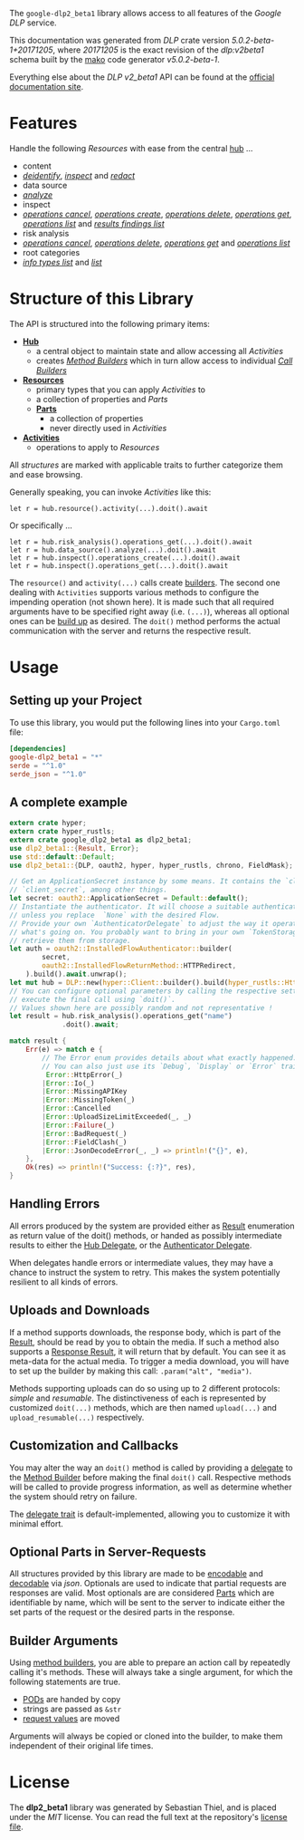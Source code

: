 <!---
DO NOT EDIT !
This file was generated automatically from 'src/generator/templates/api/README.md.mako'
DO NOT EDIT !
-->
The `google-dlp2_beta1` library allows access to all features of the *Google DLP* service.

This documentation was generated from *DLP* crate version *5.0.2-beta-1+20171205*, where *20171205* is the exact revision of the *dlp:v2beta1* schema built by the [mako](http://www.makotemplates.org/) code generator *v5.0.2-beta-1*.

Everything else about the *DLP* *v2_beta1* API can be found at the
[official documentation site](https://cloud.google.com/dlp/docs/).
# Features

Handle the following *Resources* with ease from the central [hub](https://docs.rs/google-dlp2_beta1/5.0.2-beta-1+20171205/google_dlp2_beta1/DLP) ... 

* content
 * [*deidentify*](https://docs.rs/google-dlp2_beta1/5.0.2-beta-1+20171205/google_dlp2_beta1/api::ContentDeidentifyCall), [*inspect*](https://docs.rs/google-dlp2_beta1/5.0.2-beta-1+20171205/google_dlp2_beta1/api::ContentInspectCall) and [*redact*](https://docs.rs/google-dlp2_beta1/5.0.2-beta-1+20171205/google_dlp2_beta1/api::ContentRedactCall)
* data source
 * [*analyze*](https://docs.rs/google-dlp2_beta1/5.0.2-beta-1+20171205/google_dlp2_beta1/api::DataSourceAnalyzeCall)
* inspect
 * [*operations cancel*](https://docs.rs/google-dlp2_beta1/5.0.2-beta-1+20171205/google_dlp2_beta1/api::InspectOperationCancelCall), [*operations create*](https://docs.rs/google-dlp2_beta1/5.0.2-beta-1+20171205/google_dlp2_beta1/api::InspectOperationCreateCall), [*operations delete*](https://docs.rs/google-dlp2_beta1/5.0.2-beta-1+20171205/google_dlp2_beta1/api::InspectOperationDeleteCall), [*operations get*](https://docs.rs/google-dlp2_beta1/5.0.2-beta-1+20171205/google_dlp2_beta1/api::InspectOperationGetCall), [*operations list*](https://docs.rs/google-dlp2_beta1/5.0.2-beta-1+20171205/google_dlp2_beta1/api::InspectOperationListCall) and [*results findings list*](https://docs.rs/google-dlp2_beta1/5.0.2-beta-1+20171205/google_dlp2_beta1/api::InspectResultFindingListCall)
* risk analysis
 * [*operations cancel*](https://docs.rs/google-dlp2_beta1/5.0.2-beta-1+20171205/google_dlp2_beta1/api::RiskAnalysiOperationCancelCall), [*operations delete*](https://docs.rs/google-dlp2_beta1/5.0.2-beta-1+20171205/google_dlp2_beta1/api::RiskAnalysiOperationDeleteCall), [*operations get*](https://docs.rs/google-dlp2_beta1/5.0.2-beta-1+20171205/google_dlp2_beta1/api::RiskAnalysiOperationGetCall) and [*operations list*](https://docs.rs/google-dlp2_beta1/5.0.2-beta-1+20171205/google_dlp2_beta1/api::RiskAnalysiOperationListCall)
* root categories
 * [*info types list*](https://docs.rs/google-dlp2_beta1/5.0.2-beta-1+20171205/google_dlp2_beta1/api::RootCategoryInfoTypeListCall) and [*list*](https://docs.rs/google-dlp2_beta1/5.0.2-beta-1+20171205/google_dlp2_beta1/api::RootCategoryListCall)




# Structure of this Library

The API is structured into the following primary items:

* **[Hub](https://docs.rs/google-dlp2_beta1/5.0.2-beta-1+20171205/google_dlp2_beta1/DLP)**
    * a central object to maintain state and allow accessing all *Activities*
    * creates [*Method Builders*](https://docs.rs/google-dlp2_beta1/5.0.2-beta-1+20171205/google_dlp2_beta1/client::MethodsBuilder) which in turn
      allow access to individual [*Call Builders*](https://docs.rs/google-dlp2_beta1/5.0.2-beta-1+20171205/google_dlp2_beta1/client::CallBuilder)
* **[Resources](https://docs.rs/google-dlp2_beta1/5.0.2-beta-1+20171205/google_dlp2_beta1/client::Resource)**
    * primary types that you can apply *Activities* to
    * a collection of properties and *Parts*
    * **[Parts](https://docs.rs/google-dlp2_beta1/5.0.2-beta-1+20171205/google_dlp2_beta1/client::Part)**
        * a collection of properties
        * never directly used in *Activities*
* **[Activities](https://docs.rs/google-dlp2_beta1/5.0.2-beta-1+20171205/google_dlp2_beta1/client::CallBuilder)**
    * operations to apply to *Resources*

All *structures* are marked with applicable traits to further categorize them and ease browsing.

Generally speaking, you can invoke *Activities* like this:

```Rust,ignore
let r = hub.resource().activity(...).doit().await
```

Or specifically ...

```ignore
let r = hub.risk_analysis().operations_get(...).doit().await
let r = hub.data_source().analyze(...).doit().await
let r = hub.inspect().operations_create(...).doit().await
let r = hub.inspect().operations_get(...).doit().await
```

The `resource()` and `activity(...)` calls create [builders][builder-pattern]. The second one dealing with `Activities` 
supports various methods to configure the impending operation (not shown here). It is made such that all required arguments have to be 
specified right away (i.e. `(...)`), whereas all optional ones can be [build up][builder-pattern] as desired.
The `doit()` method performs the actual communication with the server and returns the respective result.

# Usage

## Setting up your Project

To use this library, you would put the following lines into your `Cargo.toml` file:

```toml
[dependencies]
google-dlp2_beta1 = "*"
serde = "^1.0"
serde_json = "^1.0"
```

## A complete example

```Rust
extern crate hyper;
extern crate hyper_rustls;
extern crate google_dlp2_beta1 as dlp2_beta1;
use dlp2_beta1::{Result, Error};
use std::default::Default;
use dlp2_beta1::{DLP, oauth2, hyper, hyper_rustls, chrono, FieldMask};

// Get an ApplicationSecret instance by some means. It contains the `client_id` and 
// `client_secret`, among other things.
let secret: oauth2::ApplicationSecret = Default::default();
// Instantiate the authenticator. It will choose a suitable authentication flow for you, 
// unless you replace  `None` with the desired Flow.
// Provide your own `AuthenticatorDelegate` to adjust the way it operates and get feedback about 
// what's going on. You probably want to bring in your own `TokenStorage` to persist tokens and
// retrieve them from storage.
let auth = oauth2::InstalledFlowAuthenticator::builder(
        secret,
        oauth2::InstalledFlowReturnMethod::HTTPRedirect,
    ).build().await.unwrap();
let mut hub = DLP::new(hyper::Client::builder().build(hyper_rustls::HttpsConnectorBuilder::new().with_native_roots().https_or_http().enable_http1().enable_http2().build()), auth);
// You can configure optional parameters by calling the respective setters at will, and
// execute the final call using `doit()`.
// Values shown here are possibly random and not representative !
let result = hub.risk_analysis().operations_get("name")
             .doit().await;

match result {
    Err(e) => match e {
        // The Error enum provides details about what exactly happened.
        // You can also just use its `Debug`, `Display` or `Error` traits
         Error::HttpError(_)
        |Error::Io(_)
        |Error::MissingAPIKey
        |Error::MissingToken(_)
        |Error::Cancelled
        |Error::UploadSizeLimitExceeded(_, _)
        |Error::Failure(_)
        |Error::BadRequest(_)
        |Error::FieldClash(_)
        |Error::JsonDecodeError(_, _) => println!("{}", e),
    },
    Ok(res) => println!("Success: {:?}", res),
}

```
## Handling Errors

All errors produced by the system are provided either as [Result](https://docs.rs/google-dlp2_beta1/5.0.2-beta-1+20171205/google_dlp2_beta1/client::Result) enumeration as return value of
the doit() methods, or handed as possibly intermediate results to either the 
[Hub Delegate](https://docs.rs/google-dlp2_beta1/5.0.2-beta-1+20171205/google_dlp2_beta1/client::Delegate), or the [Authenticator Delegate](https://docs.rs/yup-oauth2/*/yup_oauth2/trait.AuthenticatorDelegate.html).

When delegates handle errors or intermediate values, they may have a chance to instruct the system to retry. This 
makes the system potentially resilient to all kinds of errors.

## Uploads and Downloads
If a method supports downloads, the response body, which is part of the [Result](https://docs.rs/google-dlp2_beta1/5.0.2-beta-1+20171205/google_dlp2_beta1/client::Result), should be
read by you to obtain the media.
If such a method also supports a [Response Result](https://docs.rs/google-dlp2_beta1/5.0.2-beta-1+20171205/google_dlp2_beta1/client::ResponseResult), it will return that by default.
You can see it as meta-data for the actual media. To trigger a media download, you will have to set up the builder by making
this call: `.param("alt", "media")`.

Methods supporting uploads can do so using up to 2 different protocols: 
*simple* and *resumable*. The distinctiveness of each is represented by customized 
`doit(...)` methods, which are then named `upload(...)` and `upload_resumable(...)` respectively.

## Customization and Callbacks

You may alter the way an `doit()` method is called by providing a [delegate](https://docs.rs/google-dlp2_beta1/5.0.2-beta-1+20171205/google_dlp2_beta1/client::Delegate) to the 
[Method Builder](https://docs.rs/google-dlp2_beta1/5.0.2-beta-1+20171205/google_dlp2_beta1/client::CallBuilder) before making the final `doit()` call. 
Respective methods will be called to provide progress information, as well as determine whether the system should 
retry on failure.

The [delegate trait](https://docs.rs/google-dlp2_beta1/5.0.2-beta-1+20171205/google_dlp2_beta1/client::Delegate) is default-implemented, allowing you to customize it with minimal effort.

## Optional Parts in Server-Requests

All structures provided by this library are made to be [encodable](https://docs.rs/google-dlp2_beta1/5.0.2-beta-1+20171205/google_dlp2_beta1/client::RequestValue) and 
[decodable](https://docs.rs/google-dlp2_beta1/5.0.2-beta-1+20171205/google_dlp2_beta1/client::ResponseResult) via *json*. Optionals are used to indicate that partial requests are responses 
are valid.
Most optionals are are considered [Parts](https://docs.rs/google-dlp2_beta1/5.0.2-beta-1+20171205/google_dlp2_beta1/client::Part) which are identifiable by name, which will be sent to 
the server to indicate either the set parts of the request or the desired parts in the response.

## Builder Arguments

Using [method builders](https://docs.rs/google-dlp2_beta1/5.0.2-beta-1+20171205/google_dlp2_beta1/client::CallBuilder), you are able to prepare an action call by repeatedly calling it's methods.
These will always take a single argument, for which the following statements are true.

* [PODs][wiki-pod] are handed by copy
* strings are passed as `&str`
* [request values](https://docs.rs/google-dlp2_beta1/5.0.2-beta-1+20171205/google_dlp2_beta1/client::RequestValue) are moved

Arguments will always be copied or cloned into the builder, to make them independent of their original life times.

[wiki-pod]: http://en.wikipedia.org/wiki/Plain_old_data_structure
[builder-pattern]: http://en.wikipedia.org/wiki/Builder_pattern
[google-go-api]: https://github.com/google/google-api-go-client

# License
The **dlp2_beta1** library was generated by Sebastian Thiel, and is placed 
under the *MIT* license.
You can read the full text at the repository's [license file][repo-license].

[repo-license]: https://github.com/Byron/google-apis-rsblob/main/LICENSE.md

